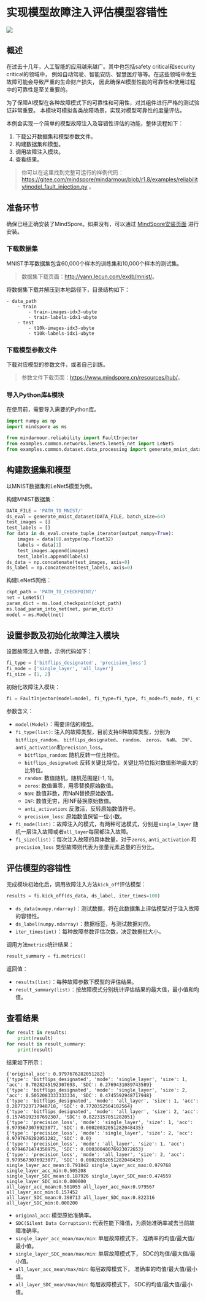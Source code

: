 # 实现模型故障注入评估模型容错性

<a href="https://gitee.com/mindspore/docs/blob/r1.8/docs/mindarmour/docs/source_zh_cn/fault_injection.md" target="_blank"><img src="https://mindspore-website.obs.cn-north-4.myhuaweicloud.com/website-images/r1.8/resource/_static/logo_source.png"></a>

## 概述

在过去十几年，人工智能的应用越来越广。其中也包括safety critical和security critical的领域中，
例如自动驾驶、智能安防、智慧医疗等等。在这些领域中发生故障可能会导致严重的生命财产损失，
因此确保AI模型性能的可靠性和使用过程中的可靠性是至关重要的。

为了保障AI模型在各种故障模式下的可靠性和可用性，对其组件进行严格的测试验证非常重要。
本模块可模拟各类故障场景，实现对模型可靠性的度量评估。

本例会实现一个简单的模型故障注入及容错性评估的功能，整体流程如下：

1. 下载公开数据集和模型参数文件。
2. 构建数据集和模型。
3. 调用故障注入模块。
4. 查看结果。

> 你可以在这里找到完整可运行的样例代码：<https://gitee.com/mindspore/mindarmour/blob/r1.8/examples/reliability/model_fault_injection.py> 。

## 准备环节

确保已经正确安装了MindSpore。如果没有，可以通过 [MindSpore安装页面](https://www.mindspore.cn/install) 进行安装。  

### 下载数据集

MNIST手写数据集包含60,000个样本的训练集和10,000个样本的测试集。
> 数据集下载页面：<http://yann.lecun.com/exdb/mnist/>。

将数据集下载并解压到本地路径下，目录结构如下：

```text
- data_path
    - train
        - train-images-idx3-ubyte
        - train-labels-idx1-ubyte
    - test
        - t10k-images-idx3-ubyte
        - t10k-labels-idx1-ubyte
```

### 下载模型参数文件

下载对应模型的参数文件，或者自己训练。
> 参数文件下载页面：<https://www.mindspore.cn/resources/hub/>。

### 导入Python库&模块

在使用前，需要导入需要的Python库。

```python
import numpy as np
import mindspore as ms

from mindarmour.reliability import FaultInjector
from examples.common.networks.lenet5.lenet5_net import LeNet5
from examples.common.dataset.data_processing import generate_mnist_dataset
```

## 构建数据集和模型

以MNIST数据集和LeNet5模型为例。

构建MNIST数据集：

```python
DATA_FILE = 'PATH_TO_MNIST/'
ds_eval = generate_mnist_dataset(DATA_FILE, batch_size=64)
test_images = []
test_labels = []
for data in ds_eval.create_tuple_iterator(output_numpy=True):
    images = data[0].astype(np.float32)
    labels = data[1]
    test_images.append(images)
    test_labels.append(labels)
ds_data = np.concatenate(test_images, axis=0)
ds_label = np.concatenate(test_labels, axis=0)
```

构建LeNet5网络：

```python
ckpt_path = 'PATH_TO_CHECKPOINT/'
net = LeNet5()
param_dict = ms.load_checkpoint(ckpt_path)
ms.load_param_into_net(net, param_dict)
model = ms.Model(net)
```

## 设置参数及初始化故障注入模块

设置故障注入参数，示例代码如下：

```python
fi_type = ['bitflips_designated', 'precision_loss']
fi_mode = ['single_layer', 'all_layer']
fi_size = [1, 2]
```

初始化故障注入模块：

```python
fi = FaultInjector(model=model, fi_type=fi_type, fi_mode=fi_mode, fi_size=fi_size)
```

参数含义：

- `model(Model)`：需要评估的模型。
- `fi_type(list)`: 注入的故障类型，目前支持8种故障类型，分别为`bitflips_random`、 `bitflips_designated`、 `random`、 `zeros`、 `NaN`、 `INF`、 `anti_activation`和`precision_loss`。
    - `bitflips_random`: 随机反转一位比特位。
    - `bitflips_designated`: 反转关键比特位，关键比特位指对数值影响最大的比特位。
    - `random`: 数值随机，随机范围是[-1, 1]。
    - `zeros`: 数值置零，用零替换原始数值。
    - `NaN`: 数值非数，用NaN替换原始数值。
    - `INF`: 数值无穷，用INF替换原始数值。
    - `anti_activation`: 反激活，反转原始数值符号。
    - `precision_loss`: 原始数值保留一位小数。
- `fi_mode(list)`：故障注入的模式，有两种可选模式，分别是`single_layer` 随机一层注入故障或者`all_layer`每层都注入故障。
- `fi_size(list)`：每次注入故障的具体数量，对于`zeros`, `anti_activation` 和 `precision_loss` 类型故障则代表为张量元素总量的百分比。

## 评估模型的容错性

完成模块初始化后，调用故障注入方法`kick_off`评估模型：

```python
results = fi.kick_off(ds_data, ds_label, iter_times=100)
```

- `ds_data(numpy.ndarray)`：测试数据，将在此数据集上评估模型对于注入故障的容错性。
- `ds_label(numpy.ndarray)`：数据标签，与测试数据对应。
- `iter_times(int)`：每种故障参数评估次数，决定数据批大小。

调用方法`metrics`统计结果：

```python
result_summary = fi.metrics()
```

返回值：

- `results(list)`：每种故障参数下模型的评估结果。
- `result_summary(list)`：按故障模式分别统计评估结果的最大值，最小值和均值。

## 查看结果

```python
for result in results:
    print(result)
for result in result_summary:
    print(result)
```

结果如下所示：

```text
{'original_acc': 0.9797676282051282}
{'type': 'bitflips_designated', 'mode': 'single_layer', 'size': 1, 'acc': 0.7028245192307693, 'SDC': 0.2769431089743589}
{'type': 'bitflips_designated', 'mode': 'single_layer', 'size': 2, 'acc': 0.5052083333333334, 'SDC': 0.4745592948717948}
{'type': 'bitflips_designated', 'mode': 'all_layer', 'size': 1, 'acc': 0.2077323717948718, 'SDC': 0.7720352564102564}
{'type': 'bitflips_designated', 'mode': 'all_layer', 'size': 2, 'acc': 0.15745192307692307, 'SDC': 0.8223157051282051}
{'type': 'precision_loss', 'mode': 'single_layer', 'size': 1, 'acc': 0.9795673076923077, 'SDC': 0.00020032051282048435}
{'type': 'precision_loss', 'mode': 'single_layer', 'size': 2, 'acc': 0.9797676282051282, 'SDC': 0.0}
{'type': 'precision_loss', 'mode': 'all_layer', 'size': 1, 'acc': 0.9794671474358975, 'SDC': 0.00030048076923072653}
{'type': 'precision_loss', 'mode': 'all_layer', 'size': 2, 'acc': 0.9795673076923077, 'SDC': 0.00020032051282048435}
single_layer_acc_mean:0.791842 single_layer_acc_max:0.979768 single_layer_acc_min:0.505208
single_layer_SDC_mean:0.187926 single_layer_SDC_max:0.474559 single_layer_SDC_min:0.000000
all_layer_acc_mean:0.581055 all_layer_acc_max:0.979567 all_layer_acc_min:0.157452
all_layer_SDC_mean:0.398713 all_layer_SDC_max:0.822316 all_layer_SDC_min:0.000200
```

- `original_acc`: 模型原始准确率。
- `SDC(Silent Data Corruption)`: 代表性能下降值，为原始准确率减去当前故障准确率。
- `single_layer_acc_mean/max/min`: 单层故障模式下， 准确率的均值/最大值/最小值。
- `single_layer_SDC_mean/max/min`: 单层故障模式下， SDC的均值/最大值/最小值。
- `all_layer_acc_mean/max/min`: 每层故障模式下， 准确率的均值/最大值/最小值。
- `all_layer_SDC_mean/max/min`: 每层故障模式下， SDC的均值/最大值/最小值。
